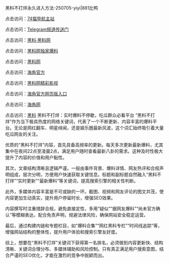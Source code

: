 黑料不打烊永久进入方法-250705-yiyi|881比鸭

点击访问：<a href="https://74mao.com/">74猫导航主站</a>

点击访问：<a href="https://74mao.com/">Telegram频道传送门</a>

点击访问：<a href="https://heiliaolvzlu3.pages.dev">黑料·黑料网</a>

点击访问：<a href="https://heiliaoyvnrda.pages.dev">黑料网独家爆料</a>

点击访问：<a href="https://ert-6he.pages.dev/">黑料网</a>

点击访问：<a href="https://sdfsh.pages.dev/">海角官方</a>

点击访问：<a href="https://sdbsd.pages.dev/">黑料网精彩影视</a>

点击访问：<a href="https://gdas.pages.dev/">海角官方网页版入口</a>

点击访问：<a href="https://qfwfg.pages.dev/">海角网</a>

点击访问：<a href="https://qfwfg.pages.dev/">黑料</a>
黑料不打烊：实时爆料不停歇，吃瓜群众必看平台
“黑料不打烊”作为当下极具热度的网络关键词，代表了一个不断更新、内容丰富的爆料平台。无论是网红翻车、明星绯闻，还是娱乐圈最新风波，这个词汇始终吸引着大量吃瓜网友的关注。

优质的“黑料不打烊”内容，首先具备高频率的更新。每天多次更新最新爆料，尤其集中在夜间22点至凌晨2点，满足用户随时查看最新八卦的需求。这种及时性极大提升了内容的价值和用户黏性。

其次，文章结构清晰且逻辑严谨。一般由事件背景、爆料详情、网友热评和合规声明组成，层次分明，方便用户快速获取关键信息。标题和副标题自然融入“黑料不打烊”“实时更新”“最新爆料”等关键词，提高搜索引擎的相关性判断。

此外，多媒体内容丰富是不可或缺的一环。截图、视频和网友评论的图文并茂，使内容更加生动真实，提升用户停留时长，增强SEO效果。

内容撰写时注重措辞合规，避免直接定性，多用“疑似”“据网友爆料”“尚未官方确认”等模糊表达，配合免责声明，规避法律风险，确保网站安全稳定运营。

最后，通过构建内链和专题栏目，如“爆料合集”“网红黑料专栏”“时间线追踪”等，增强网站结构的整体性，提升用户体验和搜索引擎友好度。

综上，想要在“黑料不打烊”关键词下获得第一名排名，必须做到内容更新快、结构清晰、关键词合理分布、多媒体辅助和风险控制。只有真正满足用户搜索意图，结合严谨的SEO优化，才能在激烈的竞争中脱颖而出。

